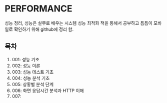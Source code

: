 # PERFORMANCE
성능 정리, 성능은 실무로 배우는 시스템 성능 최적화 책을 통해서 공부하고 틈틈이 모바일로 확인하기 위해 github에 정리 함. 

## 목차
1. 001: 성능 기초
2. 002: 성능 이론
3. 003: 성능 테스트 기초
4. 004: 성능 분석 기초
5. 005: 상황별 분석 단계
6. 006: 화면 응답시간 분석과 HTTP 이해
7. 007:  

